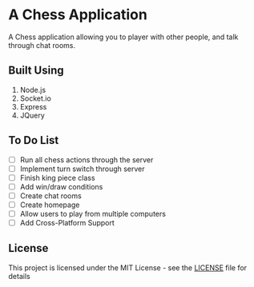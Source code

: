 # A Chess Application
A Chess application allowing you to player with other people, and talk through chat rooms.

## Built Using
1. Node.js
2. Socket.io
3. Express
4. JQuery

## To Do List
- [ ] Run all chess actions through the server
- [ ] Implement turn switch through server
- [ ] Finish king piece class
- [ ] Add win/draw conditions
- [ ] Create chat rooms
- [ ] Create homepage
- [ ] Allow users to play from multiple computers
- [ ] Add Cross-Platform Support

## License

This project is licensed under the MIT License - see the [LICENSE](https://github.com/Zenthos/Chess-Application/blob/master/LICENSE) file for details
